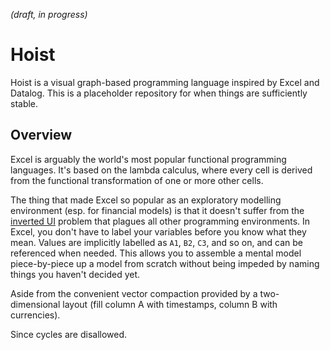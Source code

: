 *(draft, in progress)*

# Hoist

Hoist is a visual graph-based programming language inspired by Excel and Datalog. This is a placeholder repository for when things are sufficiently stable.

## Overview

Excel is arguably the world's most popular functional programming languages. It's based on the lambda calculus, where every cell is derived from the functional transformation of one or more other cells.

The thing that made Excel so popular as an exploratory modelling environment (esp. for financial models) is that it doesn't suffer from the [inverted UI](petrustheron.com/posts/inverter-ui.html) problem that plagues all other programming environments. In Excel, you don't have to label your variables before you know what they mean. Values are implicitly labelled as `A1`, `B2`, `C3`, and so on, and can be referenced when needed. This allows you to assemble a mental model piece-by-piece  up a model from scratch without being impeded by naming things you haven't decided yet.

Aside from the convenient vector compaction provided by a two-dimensional layout (fill column A with timestamps, column B with currencies).

Since cycles are disallowed.
